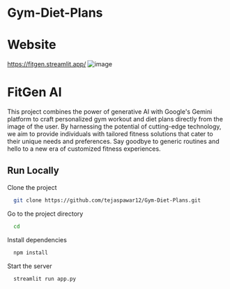 # Gym-Diet-Plans

# Website
https://fitgen.streamlit.app/
![image](https://github.com/tejaspawar12/Gym-Diet-Plans/assets/144768126/9b4b1dfa-d171-46a4-9934-f56109bc308b)


# FitGen AI

This project combines the power of generative AI with Google's Gemini platform to craft personalized gym workout and diet plans directly from the image of the user. By harnessing the potential of cutting-edge technology, we aim to provide individuals with tailored fitness solutions that cater to their unique needs and preferences. Say goodbye to generic routines and hello to a new era of customized fitness experiences.

## Run Locally

Clone the project

```bash
  git clone https://github.com/tejaspawar12/Gym-Diet-Plans.git
```

Go to the project directory

```bash
  cd 
```

Install dependencies

```bash
  npm install
```

Start the server

```bash
  streamlit run app.py
```



